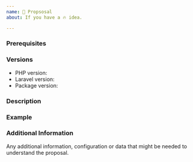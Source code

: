 ```yaml
---
name: 🚀 Propsosal
about: If you have a 🔥 idea.

---
```


<!--

PLEASE READ: FILLING IN THE TEMPLATE IS REQUIRED!
Issues that do not include enough information might not be picked up.

Have you read Laravel Simplesheet's
contributing guidelines (https://nikazooz.github.io/laravel-simplesheet/1.0/getting-started/contributing)
and Code Of Conduct (https://github.com/nikazooz/laravel-simplesheet/blob/1.0/CODE_OF_CONDUCT.md)?
By filing an Issue, you are expected to comply with it, including treating everyone with respect.

Please prefix your issue with: [PROPOSAL].

-->

### Prerequisites

### Versions

<!-- Please be as exact and complete as possible when providing version numbers -->

* PHP version: <!-- put your FULL PHP version here -->
* Laravel version: <!-- put your FULL Laravel version here -->
* Package version: <!-- put FULL Laravel Simplesheet package version here -->

### Description

<!-- Describe your proposal -->

### Example

<!-- Show an example of how this proposal will work.  -->

### Additional Information

Any additional information, configuration or data that might be needed to understand the proposal.
